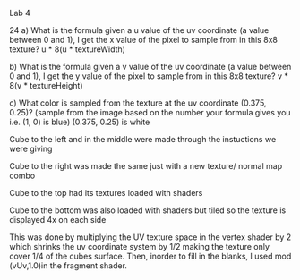Lab 4

24 a) What is the formula given a u value of the uv coordinate (a value between 0 and 1), I get the x value of the pixel to sample from in this 8x8 texture?
u * 8(u * textureWidth)

b) What is the formula given a v value of the uv coordinate (a value between 0 and 1), I get the y value of the pixel to sample from in this 8x8 texture?
v * 8(v * textureHeight)

c) What color is sampled from the texture at the uv coordinate (0.375, 0.25)? (sample from the image based on the number your formula gives you i.e. (1, 0) is blue)
(0.375, 0.25) is white


Cube to the left and in the middle were made through the instuctions we were giving

Cube to the right was made the same just with a new texture/ normal map combo

Cube to the top had its textures loaded with shaders

Cube to the bottom was also loaded with shaders but tiled so the texture is displayed 4x on each side

This was done by multiplying the UV texture space in the vertex shader by 2 which shrinks the uv coordinate system by 1/2 making the texture only cover 1/4 of the cubes surface. Then, inorder to fill in the blanks, I used mod (vUv,1.0)in the fragment shader.

